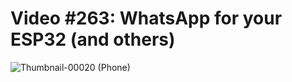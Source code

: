 # Video #263: WhatsApp for your ESP32 (and others)

![Thumbnail-00020 (Phone)](https://user-images.githubusercontent.com/20911308/226676660-96e0c99e-bbbb-4be0-9402-973a8222aa86.png)
